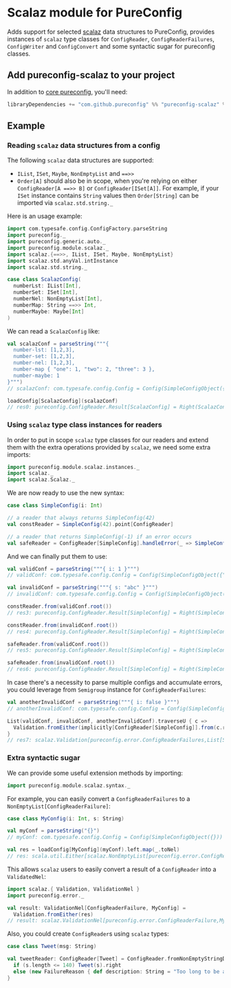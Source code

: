 # Scalaz module for PureConfig

Adds support for selected [scalaz](https://github.com/scalaz/scalaz) data structures to PureConfig, provides instances of
`scalaz` type classes for `ConfigReader`, `ConfigReaderFailures`, `ConfigWriter` and `ConfigConvert` and some syntactic sugar for pureconfig
classes.

## Add pureconfig-scalaz to your project

In addition to [core pureconfig](https://github.com/pureconfig/pureconfig), you'll need:

```scala
libraryDependencies += "com.github.pureconfig" %% "pureconfig-scalaz" % "0.11.0"
```

## Example

### Reading `scalaz` data structures from a config

The following `scalaz` data structures are supported:

* `IList`, `ISet`, `Maybe`, `NonEmptyList` and `==>>`
* `Order[A]` should also be in scope, when you're relying on either `ConfigReader[A ==>> B]` or `ConfigReader[ISet[A]]`.
For example, if your `ISet` instance contains `String` values then `Order[String]` can be imported via `scalaz.std.string._`

Here is an usage example:

```scala
import com.typesafe.config.ConfigFactory.parseString
import pureconfig._
import pureconfig.generic.auto._
import pureconfig.module.scalaz._
import scalaz.{==>>, IList, ISet, Maybe, NonEmptyList}
import scalaz.std.anyVal.intInstance
import scalaz.std.string._

case class ScalazConfig(
  numberLst: IList[Int],
  numberSet: ISet[Int],
  numberNel: NonEmptyList[Int],
  numberMap: String ==>> Int,
  numberMaybe: Maybe[Int]
)
```

We can read a `ScalazConfig` like:
```scala
val scalazConf = parseString("""{
  number-lst: [1,2,3],
  number-set: [1,2,3],
  number-nel: [1,2,3],
  number-map { "one": 1, "two": 2, "three": 3 },
  number-maybe: 1
}""")
// scalazConf: com.typesafe.config.Config = Config(SimpleConfigObject({"number-lst":[1,2,3],"number-map":{"one":1,"three":3,"two":2},"number-maybe":1,"number-nel":[1,2,3],"number-set":[1,2,3]}))

loadConfig[ScalazConfig](scalazConf)
// res0: pureconfig.ConfigReader.Result[ScalazConfig] = Right(ScalazConfig([1,2,3],Bin(2,Bin(1,Tip(),Tip()),Bin(3,Tip(),Tip())),NonEmpty[1,2,3],Bin(three,3,Bin(one,1,Tip,Tip),Bin(two,2,Tip,Tip)),Just(1)))
```

### Using `scalaz` type class instances for readers

In order to put in scope `scalaz` type classes for our readers and extend them with the extra
operations provided by `scalaz`, we need some extra imports:

```scala
import pureconfig.module.scalaz.instances._
import scalaz._
import scalaz.Scalaz._
```

We are now ready to use the new syntax:

```scala
case class SimpleConfig(i: Int)

// a reader that always returns SimpleConfig(42)
val constReader = SimpleConfig(42).point[ConfigReader]

// a reader that returns SimpleConfig(-1) if an error occurs
val safeReader = ConfigReader[SimpleConfig].handleError(_ => SimpleConfig(-1).point[ConfigReader])
```

And we can finally put them to use:

```scala
val validConf = parseString("""{ i: 1 }""")
// validConf: com.typesafe.config.Config = Config(SimpleConfigObject({"i":1}))

val invalidConf = parseString("""{ s: "abc" }""")
// invalidConf: com.typesafe.config.Config = Config(SimpleConfigObject({"s":"abc"}))

constReader.from(validConf.root())
// res3: pureconfig.ConfigReader.Result[SimpleConfig] = Right(SimpleConfig(42))

constReader.from(invalidConf.root())
// res4: pureconfig.ConfigReader.Result[SimpleConfig] = Right(SimpleConfig(42))

safeReader.from(validConf.root())
// res5: pureconfig.ConfigReader.Result[SimpleConfig] = Right(SimpleConfig(1))

safeReader.from(invalidConf.root())
// res6: pureconfig.ConfigReader.Result[SimpleConfig] = Right(SimpleConfig(-1))
```

In case there's a necessity to parse multiple configs and accumulate errors, you could leverage from `Semigroup` instance for `ConfigReaderFailures`:

```scala
val anotherInvalidConf = parseString("""{ i: false }""")
// anotherInvalidConf: com.typesafe.config.Config = Config(SimpleConfigObject({"i":false}))

List(validConf, invalidConf, anotherInvalidConf).traverseU { c =>
  Validation.fromEither(implicitly[ConfigReader[SimpleConfig]].from(c.root))
}
// res7: scalaz.Validation[pureconfig.error.ConfigReaderFailures,List[SimpleConfig]] = Failure(ConfigReaderFailures(ConvertFailure(KeyNotFound(i,Set()),None,),List(ConvertFailure(WrongType(BOOLEAN,Set(NUMBER)),None,i))))
```

### Extra syntactic sugar

We can provide some useful extension methods by importing:

```scala
import pureconfig.module.scalaz.syntax._
```

For example, you can easily convert a `ConfigReaderFailures` to a `NonEmptyList[ConfigReaderFailure]`:

```scala
case class MyConfig(i: Int, s: String)
```
```scala
val myConf = parseString("{}")
// myConf: com.typesafe.config.Config = Config(SimpleConfigObject({}))

val res = loadConfig[MyConfig](myConf).left.map(_.toNel)
// res: scala.util.Either[scalaz.NonEmptyList[pureconfig.error.ConfigReaderFailure],MyConfig] = Left(NonEmpty[ConvertFailure(KeyNotFound(i,Set()),None,),ConvertFailure(KeyNotFound(s,Set()),None,)])
```

This allows `scalaz` users to easily convert a result of a `ConfigReader` into a `ValidatedNel`:

```scala
import scalaz.{ Validation, ValidationNel }
import pureconfig.error._
```

```scala
val result: ValidationNel[ConfigReaderFailure, MyConfig] =
  Validation.fromEither(res)
// result: scalaz.ValidationNel[pureconfig.error.ConfigReaderFailure,MyConfig] = Failure(NonEmpty[ConvertFailure(KeyNotFound(i,Set()),None,),ConvertFailure(KeyNotFound(s,Set()),None,)])
```

Also, you could create `ConfigReader`s using `scalaz` types:

```scala
case class Tweet(msg: String)

val tweetReader: ConfigReader[Tweet] = ConfigReader.fromNonEmptyStringDisjunction { s =>
  if (s.length <= 140) Tweet(s).right
  else (new FailureReason { def description: String = "Too long to be a tweet!" }).left
}
```
